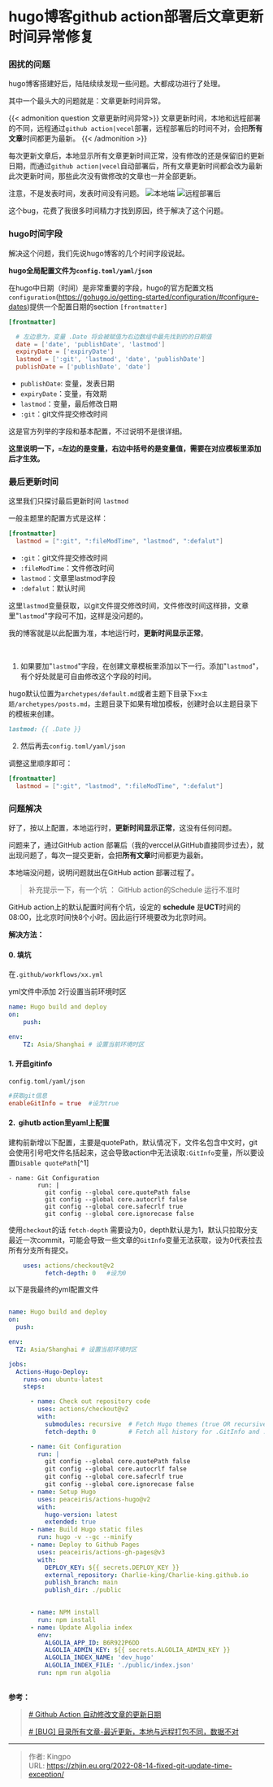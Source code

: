 # hugo博客github action部署后文章更新时间异常修复


<!--more-->
### 困扰的问题

hugo博客搭建好后，陆陆续续发现一些问题。大都成功进行了处理。

其中一个最头大的问题就是：文章更新时间异常。

{{< admonition question 文章更新时间异常>}}
文章更新时间，本地和远程部署的不同，远程通过`github action|vecel`部署，远程部署后的时间不对，会把**所有文章**时间都更为最新。
{{< /admonition >}}


每次更新文章后，本地显示所有文章更新时间正常，没有修改的还是保留旧的更新日期，而通过`github action|vecel`自动部署后，所有文章更新时间都会改为最新此次更新时间，那些此次没有做修改的文章也一并全部更新。

注意，不是发表时间，发表时间没有问题。
![](https://s2.loli.net/2022/08/16/Mt2EKIVY5ai8zmv.png "本地端")
![](https://s2.loli.net/2022/08/16/jgeDwLyHtzUpFY4.png "远程部署后")


这个bug，花费了我很多时间精力才找到原因，终于解决了这个问题。

### hugo时间字段

解决这个问题，我们先说hugo博客的几个时间字段说起。

**hugo全局配置文件为`config.toml/yaml/json`**

在hugo中日期（时间）是非常重要的字段，hugo的官方配置文档`configuration`(https://gohugo.io/getting-started/configuration/#configure-dates)提供一个配置日期的section `[frontmatter]`
```toml
[frontmatter]

  # 左边意为，变量 .Date 将会被赋值为右边数组中最先找到的的日期值
  date = ['date', 'publishDate', 'lastmod'] 
  expiryDate = ['expiryDate']
  lastmod = [':git', 'lastmod', 'date', 'publishDate']
  publishDate = ['publishDate', 'date']

```
- `publishDate`: 变量，发表日期
- `expiryDate`：变量，有效期
- `lastmod`：变量，最后修改日期
- `:git`：git文件提交修改时间

这是官方列举的字段和基本配置，不过说明不是很详细。

**这里说明一下，` = `左边的是变量，右边中括号的是变量值，需要在对应模板里添加后才生效。**

### 最后更新时间

这里我们只探讨最后更新时间 `lastmod`

一般主题里的配置方式是这样：

```toml
[frontmatter]
  lastmod = [":git", ":fileModTime", "lastmod", ":defalut"]

```
- `:git`：git文件提交修改时间
- `:fileModTime`：文件修改时间
- `lastmod`：文章里lastmod字段
- `:defalut`：默认时间

这里`lastmod`变量获取，以git文件提交修改时间，文件修改时间这样排，文章里"`lastmod`"字段可不加，这样是没问题的。

我的博客就是以此配置为准，本地运行时，**更新时间显示正常**。

<br>

1.  如果要加"`lastmod`"字段，在创建文章模板里添加以下一行。添加"`lastmod`"，有个好处就是可自由修改这个字段的时间。

hugo默认位置为`archetypes/default.md`或者主题下目录下`xx主题/archetypes/posts.md`，主题目录下如果有增加模板，创建时会以主题目录下的模板来创建。

```markdown
lastmod: {{ .Date }}
```

2. 然后再去`config.toml/yaml/json`

调整这里顺序即可：
```toml
[frontmatter]
  lastmod = [":git", "lastmod", ":fileModTime", ":defalut"]

```


### 问题解决

好了，按以上配置，本地运行时，**更新时间显示正常**，这没有任何问题。

问题来了，通过GitHub action 部署后（我的verccel从GitHub直接同步过去），就出现问题了，每次一提交更新，会把**所有文章**时间都更为最新。

本地端没问题，说明问题就出在GitHub action 部署过程了。

> 补充提示一下，有一个坑 ：
> GitHub action的Schedule 运行不准时

GitHub action上的默认配置时间有个坑，设定的 **schedule** 是**UCT**时间的08:00，比北京时间快8个小时。因此运行环境要改为北京时间。

**解决方法：**

#### 0. 填坑

   在`.github/workflows/xx.yml`

yml文件中添加 2行设置当前环境时区

```yml
name: Hugo build and deploy
on:
	push:

env:
	TZ: Asia/Shanghai # 设置当前环境时区
```

####  1. 开启gitinfo
`config.toml/yaml/json`  
```toml
#获取git信息
enableGitInfo = true  #设为true

```

#### 2.  gihutb action里yaml上配置

建构前新增以下配置，主要是quotePath，默认情况下，文件名包含中文时，git会使用引号吧文件名括起来，这会导致action中无法读取`:GitInfo`变量，所以要设置`Disable quotePath`[^1]
```
- name: Git Configuration
        run: |
          git config --global core.quotePath false
          git config --global core.autocrlf false
          git config --global core.safecrlf true
          git config --global core.ignorecase false
```

使用`checkout`的话
`fetch-depth` 需要设为0，depth默认是为1，默认只拉取分支最近一次commit，可能会导致一些文章的`GitInfo`变量无法获取，设为0代表拉去所有分支所有提交。

```yml
	uses: actions/checkout@v2
		  fetch-depth: 0   #设为0
```

以下是我最终的yml配置文件

```yaml

name: Hugo build and deploy
on:
  push:

env:
  TZ: Asia/Shanghai # 设置当前环境时区

jobs:
  Actions-Hugo-Deploy:
    runs-on: ubuntu-latest
    steps:

      - name: Check out repository code
        uses: actions/checkout@v2
        with:
          submodules: recursive  # Fetch Hugo themes (true OR recursive)
          fetch-depth: 0         # Fetch all history for .GitInfo and .Lastmod

      - name: Git Configuration
        run: |
          git config --global core.quotePath false
          git config --global core.autocrlf false
          git config --global core.safecrlf true
          git config --global core.ignorecase false
      - name: Setup Hugo
        uses: peaceiris/actions-hugo@v2
        with:
          hugo-version: latest
          extended: true
      - name: Build Hugo static files
        run: hugo -v --gc --minify
      - name: Deploy to Github Pages
        uses: peaceiris/actions-gh-pages@v3
        with:
          DEPLOY_KEY: ${{ secrets.DEPLOY_KEY }}
          external_repository: Charlie-king/Charlie-king.github.io
          publish_branch: main
          publish_dir: ./public

  
      - name: NPM install
        run: npm install
      - name: Update Algolia index
        env:
          ALGOLIA_APP_ID: B6R922P6DD
          ALGOLIA_ADMIN_KEY: ${{ secrets.ALGOLIA_ADMIN_KEY }}
          ALGOLIA_INDEX_NAME: 'dev_hugo'
          ALGOLIA_INDEX_FILE: './public/index.json'
        run: npm run algolia
  

```



**参考：**
 
> [# Github Action 自动修改文章的更新日期](https://www.dianbanjiu.com/post/github-action-%E8%87%AA%E5%8A%A8%E4%BF%AE%E6%94%B9%E6%96%87%E7%AB%A0%E7%9A%84%E6%9B%B4%E6%96%B0%E6%97%A5%E6%9C%9F/)
> 
> [# [BUG] 目录所有文章-最近更新，本地与远程打包不同，数据不对](https://github.com/hugo-fixit/FixIt/discussions/91)






---

> 作者: Kingpo  
> URL: https://zhjin.eu.org/2022-08-14-fixed-git-update-time-exception/  

